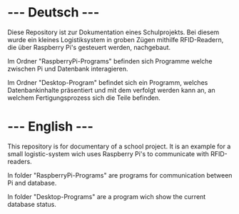 # --- Deutsch --- #

Diese Repository ist zur Dokumentation eines Schulprojekts.
Bei diesem wurde ein kleines Logistiksystem in groben Zügen mithilfe RFID-Readern, die über
Raspberry Pi's gesteuert werden, nachgebaut.

Im Ordner "RaspberryPi-Programs" befinden sich Programme welche zwischen Pi und Datenbank 
interagieren.

Im Ordner "Desktop-Program" befindet sich ein Programm, welches Datenbankinhalte präsentiert
und mit dem verfolgt werden kann an, an welchem Fertigungsprozess sich die Teile befinden.




# --- English --- #

This repository is for documentary of a school project.
It is an example for a small logistic-system wich uses Raspberry Pi's to communicate with RFID-readers.

In folder "RaspberryPi-Programs" are programs for communication between Pi and database.  

In folder "Desktop-Programs" are a program wich show the current database status.
